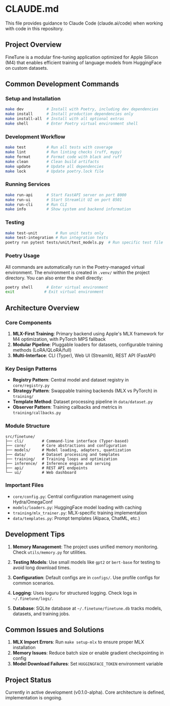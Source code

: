 # CLAUDE.md

This file provides guidance to Claude Code (claude.ai/code) when working with code in this repository.

## Project Overview

FineTune is a modular fine-tuning application optimized for Apple Silicon (M4) that enables efficient training of language models from HuggingFace on custom datasets.

## Common Development Commands

### Setup and Installation
```bash
make dev          # Install with Poetry, including dev dependencies
make install      # Install production dependencies only
make install-all  # Install with all optional extras
make shell        # Enter Poetry virtual environment shell
```

### Development Workflow
```bash
make test         # Run all tests with coverage
make lint         # Run linting checks (ruff, mypy)
make format       # Format code with black and ruff
make clean        # Clean build artifacts
make update       # Update all dependencies
make lock         # Update poetry.lock file
```

### Running Services
```bash
make run-api      # Start FastAPI server on port 8000
make run-ui       # Start Streamlit UI on port 8501
make run-cli      # Run CLI
make info         # Show system and backend information
```

### Testing
```bash
make test-unit        # Run unit tests only
make test-integration # Run integration tests
poetry run pytest tests/unit/test_models.py  # Run specific test file
```

### Poetry Usage
All commands are automatically run in the Poetry-managed virtual environment. The environment is created in `.venv/` within the project directory. You can also enter the shell directly:
```bash
poetry shell      # Enter virtual environment
exit             # Exit virtual environment
```

## Architecture Overview

### Core Components

1. **MLX-First Training**: Primary backend using Apple's MLX framework for M4 optimization, with PyTorch MPS fallback
2. **Modular Pipeline**: Pluggable loaders for datasets, configurable training methods (LoRA/QLoRA/full)
3. **Multi-Interface**: CLI (Typer), Web UI (Streamlit), REST API (FastAPI)

### Key Design Patterns

- **Registry Pattern**: Central model and dataset registry in `core/registry.py`
- **Strategy Pattern**: Swappable training backends (MLX vs PyTorch) in `training/`
- **Template Method**: Dataset processing pipeline in `data/dataset.py`
- **Observer Pattern**: Training callbacks and metrics in `training/callbacks.py`

### Module Structure

```
src/finetune/
├── cli/        # Command-line interface (Typer-based)
├── core/       # Core abstractions and configuration
├── models/     # Model loading, adapters, quantization
├── data/       # Dataset processing and templates
├── training/   # Training loops and optimization
├── inference/  # Inference engine and serving
├── api/        # REST API endpoints
└── ui/         # Web dashboard
```

### Important Files

- `core/config.py`: Central configuration management using Hydra/OmegaConf
- `models/loaders.py`: HuggingFace model loading with caching
- `training/mlx_trainer.py`: MLX-specific training implementation
- `data/templates.py`: Prompt templates (Alpaca, ChatML, etc.)

## Development Tips

1. **Memory Management**: The project uses unified memory monitoring. Check `utils/memory.py` for utilities.

2. **Testing Models**: Use small models like `gpt2` or `bert-base` for testing to avoid long download times.

3. **Configuration**: Default configs are in `configs/`. Use profile configs for common scenarios.

4. **Logging**: Uses loguru for structured logging. Check logs in `~/.finetune/logs/`.

5. **Database**: SQLite database at `~/.finetune/finetune.db` tracks models, datasets, and training jobs.

## Common Issues and Solutions

1. **MLX Import Errors**: Run `make setup-mlx` to ensure proper MLX installation
2. **Memory Issues**: Reduce batch size or enable gradient checkpointing in config
3. **Model Download Failures**: Set `HUGGINGFACE_TOKEN` environment variable

## Project Status

Currently in active development (v0.1.0-alpha). Core architecture is defined, implementation is ongoing.